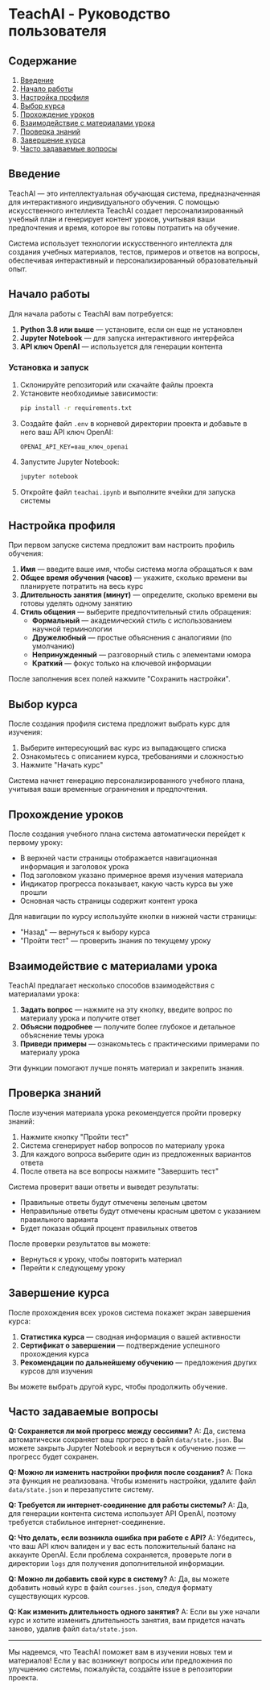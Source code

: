 # TeachAI - Руководство пользователя

## Содержание
1. [Введение](#введение)
2. [Начало работы](#начало-работы)
3. [Настройка профиля](#настройка-профиля)
4. [Выбор курса](#выбор-курса)
5. [Прохождение уроков](#прохождение-уроков)
6. [Взаимодействие с материалами урока](#взаимодействие-с-материалами-урока)
7. [Проверка знаний](#проверка-знаний)
8. [Завершение курса](#завершение-курса)
9. [Часто задаваемые вопросы](#часто-задаваемые-вопросы)

## Введение

TeachAI — это интеллектуальная обучающая система, предназначенная для интерактивного индивидуального обучения. С помощью искусственного интеллекта TeachAI создает персонализированный учебный план и генерирует контент уроков, учитывая ваши предпочтения и время, которое вы готовы потратить на обучение.

Система использует технологии искусственного интеллекта для создания учебных материалов, тестов, примеров и ответов на вопросы, обеспечивая интерактивный и персонализированный образовательный опыт.

## Начало работы

Для начала работы с TeachAI вам потребуется:

1. **Python 3.8 или выше** — установите, если он еще не установлен
2. **Jupyter Notebook** — для запуска интерактивного интерфейса
3. **API ключ OpenAI** — используется для генерации контента

### Установка и запуск

1. Склонируйте репозиторий или скачайте файлы проекта
2. Установите необходимые зависимости:
   ```bash
   pip install -r requirements.txt
   ```
3. Создайте файл `.env` в корневой директории проекта и добавьте в него ваш API ключ OpenAI:
   ```
   OPENAI_API_KEY=ваш_ключ_openai
   ```
4. Запустите Jupyter Notebook:
   ```bash
   jupyter notebook
   ```
5. Откройте файл `teachai.ipynb` и выполните ячейки для запуска системы

## Настройка профиля

При первом запуске система предложит вам настроить профиль обучения:

1. **Имя** — введите ваше имя, чтобы система могла обращаться к вам
2. **Общее время обучения (часов)** — укажите, сколько времени вы планируете потратить на весь курс
3. **Длительность занятия (минут)** — определите, сколько времени вы готовы уделять одному занятию
4. **Стиль общения** — выберите предпочтительный стиль обращения:
   - **Формальный** — академический стиль с использованием научной терминологии
   - **Дружелюбный** — простые объяснения с аналогиями (по умолчанию)
   - **Непринужденный** — разговорный стиль с элементами юмора
   - **Краткий** — фокус только на ключевой информации

После заполнения всех полей нажмите "Сохранить настройки".

## Выбор курса

После создания профиля система предложит выбрать курс для изучения:

1. Выберите интересующий вас курс из выпадающего списка
2. Ознакомьтесь с описанием курса, требованиями и сложностью
3. Нажмите "Начать курс"

Система начнет генерацию персонализированного учебного плана, учитывая ваши временные ограничения и предпочтения.

## Прохождение уроков

После создания учебного плана система автоматически перейдет к первому уроку:

- В верхней части страницы отображается навигационная информация и заголовок урока
- Под заголовком указано примерное время изучения материала
- Индикатор прогресса показывает, какую часть курса вы уже прошли
- Основная часть страницы содержит контент урока

Для навигации по курсу используйте кнопки в нижней части страницы:
- "Назад" — вернуться к выбору курса
- "Пройти тест" — проверить знания по текущему уроку

## Взаимодействие с материалами урока

TeachAI предлагает несколько способов взаимодействия с материалами урока:

1. **Задать вопрос** — нажмите на эту кнопку, введите вопрос по материалу урока и получите ответ
2. **Объясни подробнее** — получите более глубокое и детальное объяснение темы урока
3. **Приведи примеры** — ознакомьтесь с практическими примерами по материалу урока

Эти функции помогают лучше понять материал и закрепить знания.

## Проверка знаний

После изучения материала урока рекомендуется пройти проверку знаний:

1. Нажмите кнопку "Пройти тест"
2. Система сгенерирует набор вопросов по материалу урока
3. Для каждого вопроса выберите один из предложенных вариантов ответа
4. После ответа на все вопросы нажмите "Завершить тест"

Система проверит ваши ответы и выведет результаты:
- Правильные ответы будут отмечены зеленым цветом
- Неправильные ответы будут отмечены красным цветом с указанием правильного варианта
- Будет показан общий процент правильных ответов

После проверки результатов вы можете:
- Вернуться к уроку, чтобы повторить материал
- Перейти к следующему уроку

## Завершение курса

После прохождения всех уроков система покажет экран завершения курса:

1. **Статистика курса** — сводная информация о вашей активности
2. **Сертификат о завершении** — подтверждение успешного прохождения курса
3. **Рекомендации по дальнейшему обучению** — предложения других курсов для изучения

Вы можете выбрать другой курс, чтобы продолжить обучение.

## Часто задаваемые вопросы

**Q: Сохраняется ли мой прогресс между сессиями?**
A: Да, система автоматически сохраняет ваш прогресс в файл `data/state.json`. Вы можете закрыть Jupyter Notebook и вернуться к обучению позже — прогресс будет сохранен.

**Q: Можно ли изменить настройки профиля после создания?**
A: Пока эта функция не реализована. Чтобы изменить настройки, удалите файл `data/state.json` и перезапустите систему.

**Q: Требуется ли интернет-соединение для работы системы?**
A: Да, для генерации контента система использует API OpenAI, поэтому требуется стабильное интернет-соединение.

**Q: Что делать, если возникла ошибка при работе с API?**
A: Убедитесь, что ваш API ключ валиден и у вас есть положительный баланс на аккаунте OpenAI. Если проблема сохраняется, проверьте логи в директории `logs` для получения дополнительной информации.

**Q: Можно ли добавить свой курс в систему?**
A: Да, вы можете добавить новый курс в файл `courses.json`, следуя формату существующих курсов.

**Q: Как изменить длительность одного занятия?**
A: Если вы уже начали курс и хотите изменить длительность занятия, вам придется начать заново, удалив файл `data/state.json`.

---

Мы надеемся, что TeachAI поможет вам в изучении новых тем и материалов! Если у вас возникнут вопросы или предложения по улучшению системы, пожалуйста, создайте issue в репозитории проекта.
